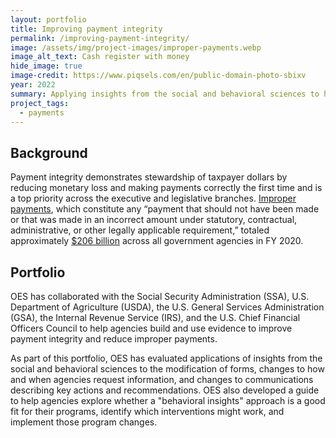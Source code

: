 ```yaml
---
layout: portfolio
title: Improving payment integrity
permalink: /improving-payment-integrity/
image: /assets/img/project-images/improper-payments.webp
image_alt_text: Cash register with money
hide_image: true
image-credit: https://www.piqsels.com/en/public-domain-photo-sbixv 
year: 2022
summary: Applying insights from the social and behavioral sciences to how agencies share and collect information can improve payment integrity and reduce improper payments
project_tags:
  - payments
---
```


## Background
Payment integrity demonstrates stewardship of taxpayer dollars by reducing monetary loss and making payments correctly the first time and is a top priority across the executive and legislative branches. <a href="https://www.paymentaccuracy.gov/about-payment-accuracy/"  target="_blank">Improper payments</a>, which constitute any “payment that should not have been made or that was made in an incorrect amount under statutory, contractual, administrative, or other legally applicable requirement,” totaled approximately <a href="https://www.paymentaccuracy.gov/payment-accuracy-the-numbers/" target="_blank">$206 billion</a> across all government agencies in FY 2020.  

## Portfolio
OES has collaborated with the Social Security Administration (SSA), U.S. Department of Agriculture (USDA), the U.S. General Services Administration (GSA), the Internal Revenue Service (IRS), and the U.S. Chief Financial Officers Council to help agencies build and use evidence to improve payment integrity and reduce improper payments. 

As part of this portfolio, OES has evaluated applications of insights from the social and behavioral sciences to the modification of forms, changes to how and when agencies request information, and changes to communications describing key actions and recommendations. OES also developed a guide to help agencies explore whether a "behavioral insights" approach is a good fit for their programs, identify which interventions might work, and implement those program changes.
